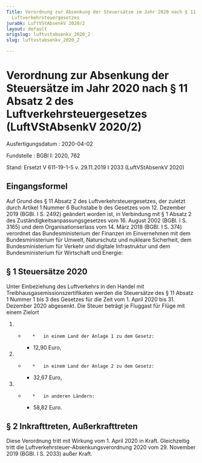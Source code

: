 ```yaml
---
Title: Verordnung zur Absenkung der Steuersätze im Jahr 2020 nach § 11 Absatz 2 des
  Luftverkehrsteuergesetzes
jurabk: LuftVStAbsenkV 2020/2
layout: default
origslug: luftvstabsenkv_2020_2
slug: luftvstabsenkv_2020_2

---
```


# Verordnung zur Absenkung der Steuersätze im Jahr 2020 nach § 11 Absatz 2 des Luftverkehrsteuergesetzes (LuftVStAbsenkV 2020/2)

Ausfertigungsdatum
:   2020-04-02

Fundstelle
:   BGBl I: 2020, 762

Stand: Ersetzt V 611-19-1-5 v. 29.11.2019 I 2033 (LuftVStAbsenkV 2020)

## Eingangsformel

Auf Grund des § 11 Absatz 2 des Luftverkehrsteuergesetzes, der zuletzt
durch Artikel 1 Nummer 6 Buchstabe b des Gesetzes vom 12. Dezember
2019 (BGBl. I S. 2492) geändert worden ist, in Verbindung mit § 1
Absatz 2 des Zuständigkeitsanpassungsgesetzes vom 16. August 2002
(BGBl. I S. 3165) und dem Organisationserlass vom 14. März 2018 (BGBl.
I S. 374) verordnet das Bundesministerium der Finanzen im Einvernehmen
mit dem Bundesministerium für Umwelt, Naturschutz und nukleare
Sicherheit, dem Bundesministerium für Verkehr und digitale
Infrastruktur und dem Bundesministerium für Wirtschaft und Energie:


## § 1 Steuersätze 2020

Unter Einbeziehung des Luftverkehrs in den Handel mit
Treibhausgasemissionszertifikaten werden die Steuersätze des § 11
Absatz 1 Nummer 1 bis 3 des Gesetzes für die Zeit vom 1. April 2020
bis 31. Dezember 2020 abgesenkt. Die Steuer beträgt je Fluggast für
Flüge mit einem Zielort

1.
    *        *   in einem Land der Anlage 1 zu dem Gesetz:

        *   12,90 Euro,





2.
    *        *   in einem Land der Anlage 2 zu dem Gesetz:

        *   32,67 Euro,





3.
    *        *   in anderen Ländern:

        *   58,82 Euro.








## § 2 Inkrafttreten, Außerkrafttreten

Diese Verordnung tritt mit Wirkung vom 1. April 2020 in Kraft.
Gleichzeitig tritt die Luftverkehrsteuer-Absenkungsverordnung 2020 vom
29\. November 2019 (BGBl. I S. 2033) außer Kraft.

